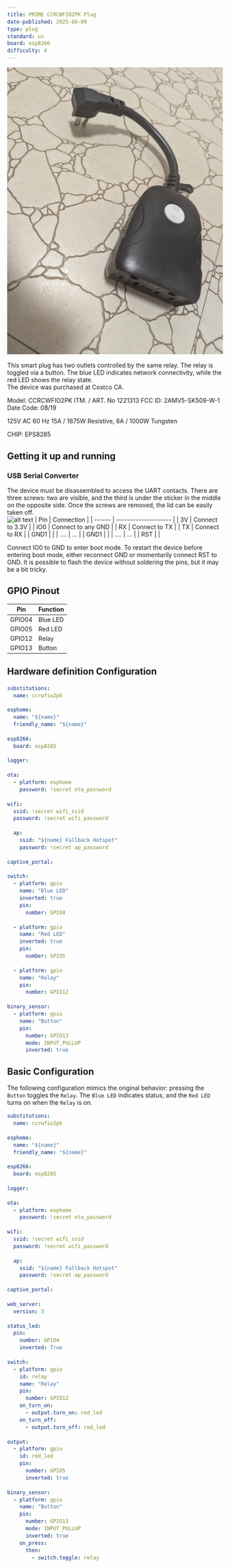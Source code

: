 ```yaml
---
title: PRIME CCRCWFIO2PK Plug
date-published: 2025-08-09
type: plug
standard: us
board: esp8266
difficulty: 4
---
```


![alt text](CCRCWFIO2PK.jpg "PRIME CCRCWFIO2PK Plug")

This smart plug has two outlets controlled by the same relay. The relay is toggled via a button. The blue LED indicates network connectivity, while the red LED shows the relay state.  
The device was purchased at Costco CA.

Model: CCRCWFIO2PK
ITM. / ART. No 1221313
FCC ID: 2AMV5-SK509-W-1
Date Code: 08/19

125V AC 60 Hz
15A / 1875W Resistive, 8A / 1000W Tungsten

CHIP: EPS8285

## Getting it up and running
### USB Serial Converter
The device must be disassembled to access the UART contacts. There are three screws: two are visible, and the third is under the sticker in the middle on the opposite side. Once the screws are removed, the lid can be easily taken off.  
![alt text](CCRCWFIO2PK-disassembled.jpg "PRIME CCRCWFIO2PK Plug disassembled")
| Pin    | Connection           |
| ------ | -------------------- |
| 3V     | Connect to 3.3V      |
| IO0    | Connect to any GND   |
| RX     | Connect to TX        |
| TX     | Connect to RX        |
| GND1   |                      |
| ....   | ...                  |
| GND1   |                      |
| ....   | ...                  |
| RST    |                      |

Connect IO0 to GND to enter boot mode. To restart the device before entering boot mode, either reconnect GND or momentarily connect RST to GND. It is possible to flash the device without soldering the pins, but it may be a bit tricky.

## GPIO Pinout

| Pin    | Function             |
| ------ | -------------------- |
| GPIO04 | Blue LED             |
| GPIO05 | Red LED              |
| GPIO12 | Relay                |
| GPIO13 | Button               |


## Hardware definition Configuration

```yaml
substitutions:
  name: ccrwfio2pk

esphome:
  name: "${name}"
  friendly_name: "${name}"

esp8266:
  board: esp8285

logger:
  
ota:
  - platform: esphome
    password: !secret ota_password

wifi:
  ssid: !secret wifi_ssid
  password: !secret wifi_password

  ap:
    ssid: "${name} Fallback Hotspot"
    password: !secret ap_password

captive_portal:

switch:
  - platform: gpio
    name: "Blue LED"
    inverted: true
    pin:
      number: GPIO4

  - platform: gpio
    name: "Red LED"
    inverted: true
    pin:
      number: GPIO5

  - platform: gpio
    name: "Relay"
    pin:
      number: GPIO12

binary_sensor:
  - platform: gpio
    name: "Button"
    pin:
      number: GPIO13
      mode: INPUT_PULLUP
      inverted: true
```

## Basic Configuration

The following configuration mimics the original behavior: pressing the `Button` toggles the `Relay`. The `Blue LED` indicates status, and the `Red LED` turns on when the `Relay` is on.

```yaml
substitutions:
  name: ccrwfio2pk

esphome:
  name: "${name}"
  friendly_name: "${name}"

esp8266:
  board: esp8285

logger:
  
ota:
  - platform: esphome
    password: !secret ota_password

wifi:
  ssid: !secret wifi_ssid
  password: !secret wifi_password

  ap:
    ssid: "${name} Fallback Hotspot"
    password: !secret ap_password

captive_portal:

web_server:
  version: 3

status_led:
  pin:
    number: GPIO4
    inverted: True

switch:
  - platform: gpio
    id: relay
    name: "Relay"
    pin:
      number: GPIO12
    on_turn_on:
      - output.turn_on: red_led
    on_turn_off:
      - output.turn_off: red_led      

output:
  - platform: gpio
    id: red_led
    pin:
      number: GPIO5
      inverted: true      

binary_sensor:
  - platform: gpio
    name: "Button"
    pin:
      number: GPIO13
      mode: INPUT_PULLUP
      inverted: true
    on_press:
      then:
        - switch.toggle: relay 
```
